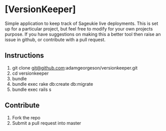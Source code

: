 [VersionKeeper]
=============

Simple application to keep track of Sageukie live deployments.
This is set up for a particular project, but feel free to modify for your own projects purpose.
If you have suggestions on making this a better tool then raise an issue in github, or contribute with a pull request.

## Instructions

1. git clone git@github.com:adamgeorgeson/versionkeeper.git
2. cd versionkeeper
3. bundle
4. bundle exec rake db:create db:migrate
5. bundle exec rails s

## Contribute

1. Fork the repo
2. Submit a pull request into master
